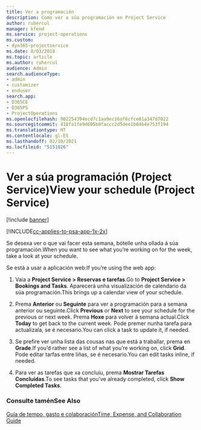 ```yaml
---
title: Ver a programación
description: Como ver a súa programación en Project Service
author: ruhercul
manager: kfend
ms.service: project-operations
ms.custom:
- dyn365-projectservice
ms.date: 8/03/2018
ms.topic: article
ms.author: ruhercul
audience: Admin
search.audienceType:
- admin
- customizer
- enduser
search.app:
- D365CE
- D365PS
- ProjectOperations
ms.openlocfilehash: 902254394ecd7c1aa9ec16af6cfce81a347d7022
ms.sourcegitcommit: 418fa1fe9d605b8faccc2d5dee1b04b4e753f194
ms.translationtype: HT
ms.contentlocale: gl-ES
ms.lasthandoff: 02/10/2021
ms.locfileid: "5151026"
---
```

# <a name="view-your-schedule-project-service"></a><span data-ttu-id="3d0be-103">Ver a súa programación (Project Service)</span><span class="sxs-lookup"><span data-stu-id="3d0be-103">View your schedule (Project Service)</span></span>

[!include [banner](../includes/psa-now-project-operations.md)]

[!INCLUDE[cc-applies-to-psa-app-1x-2x](../includes/cc-applies-to-psa-app-1x-2x.md)]

<span data-ttu-id="3d0be-104">Se desexa ver o que vai facer esta semana, bótelle unha ollada á súa programación.</span><span class="sxs-lookup"><span data-stu-id="3d0be-104">When you want to see what you’re working on for the week, take a look at your schedule.</span></span>  
  
 <span data-ttu-id="3d0be-105">Se está a usar a aplicación web:</span><span class="sxs-lookup"><span data-stu-id="3d0be-105">If you’re using the web app:</span></span>  
  
1.  <span data-ttu-id="3d0be-106">Vaia a **Project Service > Reservas e tarefas**.</span><span class="sxs-lookup"><span data-stu-id="3d0be-106">Go to **Project Service > Bookings and Tasks**.</span></span> <span data-ttu-id="3d0be-107">Aparecerá unha visualización de calendario da súa programación.</span><span class="sxs-lookup"><span data-stu-id="3d0be-107">This brings up a calendar view of your schedule.</span></span>  
  
2.  <span data-ttu-id="3d0be-108">Prema **Anterior** ou **Seguinte** para ver a programación para a semana anterior ou seguinte.</span><span class="sxs-lookup"><span data-stu-id="3d0be-108">Click **Previous** or **Next** to see your schedule for the previous or next week.</span></span> <span data-ttu-id="3d0be-109">Prema **Hoxe** para volver á semana actual.</span><span class="sxs-lookup"><span data-stu-id="3d0be-109">Click **Today** to get back to the current week.</span></span> <span data-ttu-id="3d0be-110">Pode premer nunha tarefa para actualizala, se é necesario.</span><span class="sxs-lookup"><span data-stu-id="3d0be-110">You can click a task to update it, if needed.</span></span>  
  
3.  <span data-ttu-id="3d0be-111">Se prefire ver unha lista das cousas nas que está a traballar, prema en **Grade**.</span><span class="sxs-lookup"><span data-stu-id="3d0be-111">If you’d rather see a list of what you’re working on, click **Grid**.</span></span> <span data-ttu-id="3d0be-112">Pode editar tarfas entre liñas, se é necesario.</span><span class="sxs-lookup"><span data-stu-id="3d0be-112">You can edit tasks inline, if needed.</span></span>  
  
4.  <span data-ttu-id="3d0be-113">Para ver as tarefas que xa concluíu, prema **Mostrar Tarefas Concluídas**.</span><span class="sxs-lookup"><span data-stu-id="3d0be-113">To see tasks that you’ve already completed, click **Show Completed Tasks**.</span></span>  
  
### <a name="see-also"></a><span data-ttu-id="3d0be-114">Consulte tamén</span><span class="sxs-lookup"><span data-stu-id="3d0be-114">See Also</span></span>  
 [<span data-ttu-id="3d0be-115">Guía de tempo, gasto e colaboración</span><span class="sxs-lookup"><span data-stu-id="3d0be-115">Time, Expense, and Collaboration Guide</span></span>](../psa/time-expense-collaboration-guide.md)
